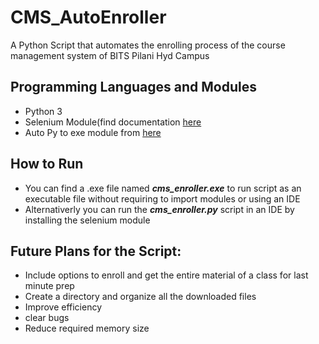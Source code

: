 # CMS_AutoEnroller
A Python Script that automates the enrolling process of the course management system of BITS Pilani Hyd Campus

## Programming Languages and Modules
- Python 3
- Selenium Module(find documentation <a href='https://selenium-python.readthedocs.io/'>here</a>
- Auto Py to exe module from <a href='https://github.com/brentvollebregt/auto-py-to-exe'>here</a>



## How to Run
- You can find a .exe file named ***cms_enroller.exe*** to run script as an executable file without requiring to import modules or using an IDE
- Alternativerly you can run the ***cms_enroller.py*** script in an IDE by installing the selenium module



## Future Plans for the Script:
- Include options to enroll and get the entire material of a class for last minute prep
- Create a directory and organize all the downloaded files  
- Improve efficiency 
- clear bugs
- Reduce required memory size

